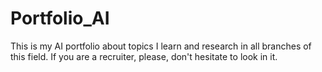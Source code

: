 # Portfolio_AI
This is my AI portfolio about topics I learn and research in all branches of this field. If you are a recruiter, please, don't hesitate to look in it.
